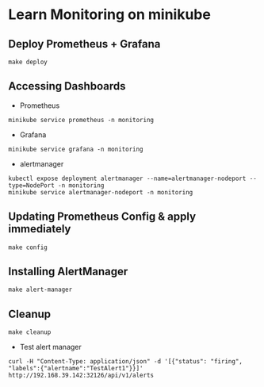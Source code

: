 Learn Monitoring on minikube
============================

Deploy Prometheus + Grafana
---------------------------

```
make deploy
```

Accessing Dashboards
--------------------

* Prometheus

```
minikube service prometheus -n monitoring
```

* Grafana

```
minikube service grafana -n monitoring
```

* alertmanager

```
kubectl expose deployment alertmanager --name=alertmanager-nodeport --type=NodePort -n monitoring
minikube service alertmanager-nodeport -n monitoring
```

Updating Prometheus Config & apply immediately
----------------------------------------------

```
make config
```

Installing AlertManager
-----------------------

```
make alert-manager
```

Cleanup
-------

```
make cleanup
```

* Test alert manager

```
curl -H "Content-Type: application/json" -d '[{"status": "firing", "labels":{"alertname":"TestAlert1"}}]' http://192.168.39.142:32126/api/v1/alerts
```